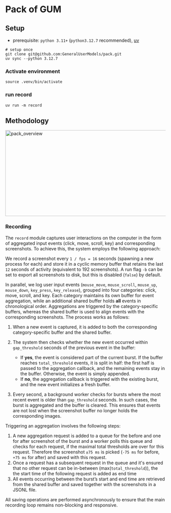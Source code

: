 # Pack of GUM

## Setup

- prerequisite: `python 3.11+` (`python3.12.7` recommended), [uv](https://docs.astral.sh/uv/getting-started/installation/)

```shell
# setup once
git clone git@github.com:GeneralUserModels/pack.git
uv sync --python 3.12.7
```

### Activate environment
```shell
source .venv/bin/activate
```

### run record
```shell
uv run -m record
```

## Methodology

<img width="845" height="270" alt="pack_overview" src="https://github.com/user-attachments/assets/5bab2b31-0564-448c-b286-de06859b7c97" />

### Recording

The `record` module captures user interactions on the computer in the form of aggregated input events (click, move, scroll, key) and corresponding screenshots. To achieve this, the system employs the following approach:

We record a screenshot every `1 / fps = 16` seconds (spawning a new process for each) and store it in a cyclic memory buffer that retains the last `12` seconds of activity (equivalent to 192 screenshots). A run flag `-b` can be set to export all screenshots to disk, but this is disabled (`false`) by default.

In parallel, we log user input events (`mouse_move`, `mouse_scroll`, `mouse_up`, `mouse_down`, `key_press`, `key_release`), grouped into four categories: click, move, scroll, and key. Each category maintains its own buffer for event aggregation, while an additional shared buffer holds **all** events in chronological order.
Aggregations are triggered by the category-specific buffers, whereas the shared buffer is used to align events with the corresponding screenshots. The process works as follows:

1. When a new event is captured, it is added to both the corresponding category-specific buffer and the shared buffer.
2. The system then checks whether the new event occurred within `gap_threshold` seconds of the previous event in the buffer:

   * If **yes**, the event is considered part of the current burst. If the buffer reaches `total_threshold` events, it is split in half: the first half is passed to the aggregation callback, and the remaining events stay in the buffer. Otherwise, the event is simply appended.
   * If **no**, the aggregation callback is triggered with the existing burst, and the new event initializes a fresh buffer.
3. Every second, a background worker checks for bursts where the most recent event is older than `gap_threshold` seconds. In such cases, the burst is aggregated and the buffer is cleared. This ensures that events are not lost when the screenshot buffer no longer holds the corresponding images.

Triggering an aggregation involves the following steps:

1. A new aggregation request is added to a queue for the before and one for after screenshot of the burst and a worker polls this queue and checks for each request, if the maximal total thresholds are over for this request. Therefore the screenshot `±75 ms` is picked (`-75 ms` for before, `+75 ms` for after) and saved with this request.
2. Once a request has a subsequent request in the queue and it's ensured that no other request can be in-between (max(`total_threshold`)), the the start time of the following request is added as end time
3. All events occurring between the burst’s start and end time are retrieved from the shared buffer and saved together with the screenshots in a JSONL file.

All saving operations are performed asynchronously to ensure that the main recording loop remains non-blocking and responsive.
